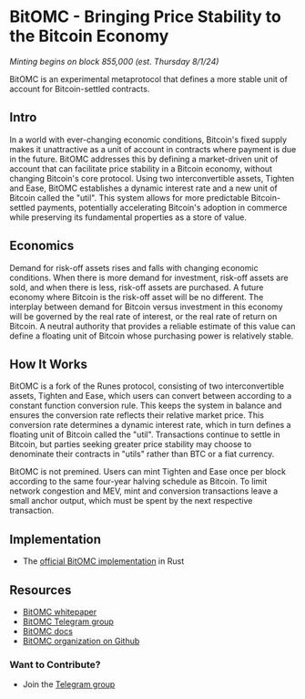 # BitOMC - Bringing Price Stability to the Bitcoin Economy

<em>Minting begins on block 855,000 (est. Thursday 8/1/24)</em>

BitOMC is an experimental metaprotocol that defines a more stable unit of account for Bitcoin-settled contracts.

## Intro
In a world with ever-changing economic conditions, Bitcoin's fixed supply makes it unattractive as a unit of account in contracts where payment is due in the future. BitOMC addresses this by defining a market-driven unit of account that can facilitate price stability in a Bitcoin economy, without changing Bitcoin's core protocol. Using two interconvertible assets, Tighten and Ease, BitOMC establishes a dynamic interest rate and a new unit of Bitcoin called the "util". This system allows for more predictable Bitcoin-settled payments, potentially accelerating Bitcoin's adoption in commerce while preserving its fundamental properties as a store of value.

## Economics
Demand for risk-off assets rises and falls with changing economic conditions. When there is more demand for investment, risk-off assets are sold, and when there is less, risk-off assets are purchased. A future economy where Bitcoin is the risk-off asset will be no different. The interplay between demand for Bitcoin versus investment in this economy will be governed by the real rate of interest, or the real rate of return on Bitcoin. A neutral authority that provides a reliable estimate of this value can define a floating unit of Bitcoin whose purchasing power is relatively stable.

## How It Works
BitOMC is a fork of the Runes protocol, consisting of two interconvertible assets, Tighten and Ease, which users can convert between according to a constant function conversion rule. This keeps the system in balance and ensures the conversion rate reflects their relative market price. This conversion rate determines a dynamic interest rate, which in turn defines a floating unit of Bitcoin called the "util". Transactions continue to settle in Bitcoin, but parties seeking greater price stability may choose to denominate their contracts in "utils" rather than BTC or a fiat currency.

BitOMC is not premined. Users can mint Tighten and Ease once per block according to the same four-year halving schedule as Bitcoin. To limit network congestion and MEV, mint and conversion transactions leave a small anchor output, which must be spent by the next respective transaction.

## Implementation
- The [official BitOMC implementation](https://github.com/BitOMC/BitOMC) in Rust

## Resources
- [BitOMC whitepaper](bitomc.pdf)
- [BitOMC Telegram group](https://t.me/bitOMC_chat)
- [BitOMC docs](https://github.com/BitOMC/BitOMC/blob/master/docs/src/SUMMARY.md)
- [BitOMC organization on Github](https://github.com/BitOMC)

### Want to Contribute?
- Join the [Telegram group](https://t.me/bitOMC_chat)
